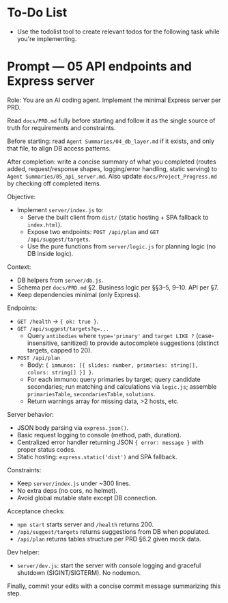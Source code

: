 # To-Do List
- Use the todolist tool to create relevant todos for the following task while you're implementing.

# Prompt — 05 API endpoints and Express server

Role: You are an AI coding agent. Implement the minimal Express server per PRD.

Read `docs/PRD.md` fully before starting and follow it as the single source of truth for requirements and constraints.

Before starting: read `Agent Summaries/04_db_layer.md` if it exists, and only that file, to align DB access patterns.

After completion: write a concise summary of what you completed (routes added, request/response shapes, logging/error handling, static serving) to `Agent Summaries/05_api_server.md`. Also update `docs/Project_Progress.md` by checking off completed items.

Objective:
- Implement `server/index.js` to:
  - Serve the built client from `dist/` (static hosting + SPA fallback to `index.html`).
  - Expose two endpoints: `POST /api/plan` and `GET /api/suggest/targets`.
  - Use the pure functions from `server/logic.js` for planning logic (no DB inside logic).

Context:
- DB helpers from `server/db.js`.
- Schema per `docs/PRD.md` §2. Business logic per §§3–5, 9–10. API per §7.
- Keep dependencies minimal (only Express).

Endpoints:
- `GET /health` → `{ ok: true }`.
- `GET /api/suggest/targets?q=...`
  - Query `antibodies` where `type='primary'` and `target LIKE ?` (case-insensitive, sanitized) to provide autocomplete suggestions (distinct targets, capped to 20).
- `POST /api/plan`
  - Body: `{ immunos: [{ slides: number, primaries: string[], colors: string[] }] }`.
  - For each immuno: query primaries by target; query candidate secondaries; run matching and calculations via `logic.js`; assemble `primariesTable`, `secondariesTable`, `solutions`.
  - Return warnings array for missing data, >2 hosts, etc.

Server behavior:
- JSON body parsing via `express.json()`.
- Basic request logging to console (method, path, duration).
- Centralized error handler returning JSON `{ error: message }` with proper status codes.
- Static hosting: `express.static('dist')` and SPA fallback.

Constraints:
- Keep `server/index.js` under ~300 lines.
- No extra deps (no cors, no helmet).
- Avoid global mutable state except DB connection.

Acceptance checks:
- `npm start` starts server and `/health` returns 200.
- `/api/suggest/targets` returns suggestions from DB when populated.
- `/api/plan` returns tables structure per PRD §6.2 given mock data.

Dev helper:
- `server/dev.js`: start the server with console logging and graceful shutdown (SIGINT/SIGTERM). No nodemon.

Finally, commit your edits with a concise commit message summarizing this step.
